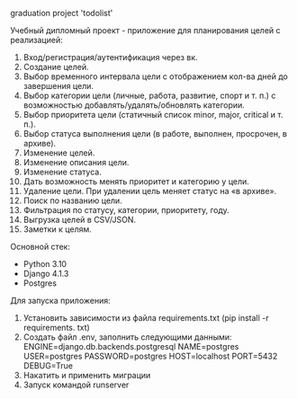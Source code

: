graduation project 'todolist'

Учебный дипломный проект - приложение для планирования целей с реализацией:
1. Вход/регистрация/аутентификация через вк.
2. Создание целей.
3. Выбор временного интервала цели с отображением кол-ва дней до завершения цели.
4. Выбор категории цели (личные, работа, развитие, спорт и т. п.) с возможностью добавлять/удалять/обновлять категории.
5. Выбор приоритета цели (статичный список minor, major, critical и т. п.).
6. Выбор статуса выполнения цели (в работе, выполнен, просрочен, в архиве).
7. Изменение целей.
8. Изменение описания цели.
9. Изменение статуса.
10. Дать возможность менять приоритет и категорию у цели.
11. Удаление цели. При удалении цель меняет статус на «в архиве».
12. Поиск по названию цели.
13. Фильтрация по статусу, категории, приоритету, году.
14. Выгрузка целей в CSV/JSON.
15. Заметки к целям.

Основной стек:
- Python 3.10
- Django 4.1.3
- Postgres

Для запуска приложения:
1. Установить зависимости из файла requirements.txt (pip install -r requirements. txt)
2. Создать файл .env, заполнить следующими данными:
ENGINE=django.db.backends.postgresql
NAME=postgres
USER=postgres
PASSWORD=postgres
HOST=localhost
PORT=5432
DEBUG=True
3. Накатить и применить миграции
4. Запуск командой runserver

